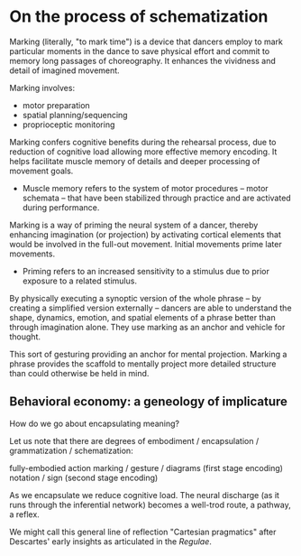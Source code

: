 # On the process of schematization

Marking (literally, "to mark time") is a device that dancers employ to mark particular moments in the dance to save physical effort and commit to memory long passages of choreography.  It enhances the vividness and detail of imagined movement.

Marking involves:
* motor preparation
* spatial planning/sequencing
* proprioceptic monitoring

Marking confers cognitive benefits during the rehearsal process, due to reduction of cognitive load allowing more effective memory encoding.  It helps facilitate muscle memory of details and deeper processing of movement goals.

* Muscle memory refers to the system of motor procedures – motor schemata – that
have been stabilized through practice and are activated during performance.

Marking is a way of priming the neural system of a dancer, thereby enhancing imagination (or projection) by activating cortical elements that would be involved in the full-out movement.  Initial movements prime later movements. 

* Priming refers to an increased sensitivity to a stimulus due to prior exposure to a related stimulus.

By physically executing a synoptic version of the whole phrase – by creating a simplified version externally – dancers are able to understand the shape, dynamics, emotion, and spatial elements of a phrase better than through
imagination alone. They use marking as an anchor and vehicle for thought.

This sort of gesturing providing an anchor for mental projection. Marking a phrase provides the scaffold to mentally project more detailed structure than could otherwise be held in mind.


## Behavioral economy: a geneology of implicature

How do we go about encapsulating meaning?

Let us note that there are degrees of embodiment / encapsulation / grammatization / schematization:

fully-embodied action 
  marking / gesture / diagrams (first stage encoding)
    notation / sign (second stage encoding)

As we encapsulate we reduce cognitive load.  The neural discharge (as it runs through the inferential network) becomes a well-trod route, a pathway, a reflex.

We might call this general line of reflection "Cartesian pragmatics" after Descartes' early insights as articulated in the *Regulae*.
